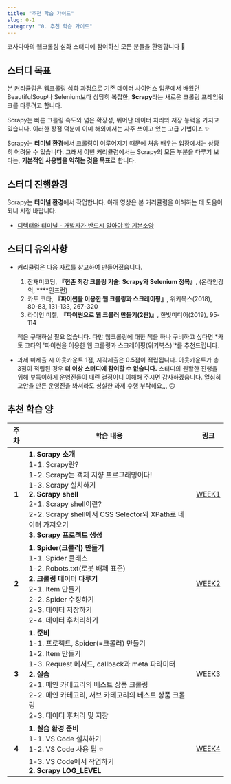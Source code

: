 ```yaml
---
title: "추천 학습 가이드"
slug: 0-1
category: "0. 추천 학습 가이드"
---
```


코사다마의 웹크롤링 심화 스터디에 참여하신 모든 분들을 환영합니다 🙌


## 스터디 목표

본 커리큘럼은 웹크롤링 심화 과정으로 기존 데이터 사이언스 입문에서 배웠던 BeautifulSoup나 Selenium보다 상당히 복잡한, **Scrapy**라는 새로운 크롤링 프레임워크를 다루려고 합니다.

Scrapy는 빠른 크롤링 속도와 넓은 확장성, 뛰어난 데이터 처리와 저장 능력을 가지고 있습니다. 이러한 장점 덕분에 이미 해외에서는 자주 쓰이고 있는 고급 기법이죠 ✨

Scrapy는 **터미널 환경**에서 크롤링이 이루어지기 때문에 처음 배우는 입장에서는 상당히 어려울 수 있습니다. 그래서 이번 커리큘럼에서는 Scrapy의 모든 부분을 다루기 보다는, **기본적인 사용법을 익히는 것을 목표**로 합니다. 


## 스터디 진행환경

Scrapy는 **터미널 환경**에서 작업합니다. 아래 영상은 본 커리큘럼을 이해하는 데 도움이 되니 시청 바랍니다.

- [디렉터와 터미널 - 개발자가 반드시 알아야 할 기본소양](https://www.youtube.com/watch?v=6z7FVYXnk3E&feature=youtu.be)


## 스터디 유의사항

- 커리큘럼은 다음 자료를 참고하여 만들어졌습니다.
    1. 잔재미코딩, **『현존 최강 크롤링 기술: Scrapy와 Selenium 정복』**, (온라인강의, ****인프런)
    2. 카토 코타, **『파이썬을 이용한 웹 크롤링과 스크레이핑』**, 위키북스(2018), 80-83, 131-133, 267-320
    3. 라이언 미첼, **『파이썬으로 웹 크롤러 만들기(2판)』**, 한빛미디어(2019), 95-114
    
    책은 구매하실 필요 없습니다. 다만 웹크롤링에 대한 책을 하나 구비하고 싶다면 *카토 코타의 '파이썬을 이용한 웹 크롤링과 스크레이핑(위키북스)'*를 추천드립니다.
    
- 과제 미제출 시 아웃카운트 1점, 지각제출은 0.5점이 적립됩니다. 아웃카운트가 총 3점이 적립된 경우 **더 이상 스터디에 참여할 수 없습니다.** 스터디의 원활한 진행을 위해 부득이하게 운영진들이 내린 결정이니 이해해 주시면 감사하겠습니다. 열심히 교안을 만든 운영진을 봐서라도 성실한 과제 수행 부탁해요,,, 🙃


## 추천 학습 양

| 주차  | 학습 내용                                                    | 링크                                                         |
| :---: | ------------------------------------------------------------ | ------------------------------------------------------------ |
| **1** | **1. Scrapy 소개**<br />    1-1. Scrapy란?    <br />    1-2. Scrapy는 객체 지향 프로그래밍이다!<br />    1-3. Scrapy 설치하기<br />**2. Scrapy shell**<br />    2-1. Scrapy shell이란?<br />    2-2. Scrapy shell에서 CSS Selector와 XPath로 데이터 가져오기<br />**3. Scrapy 프로젝트 생성** | [WEEK1](https://github.com/Team-COSADAMA/2021-Curriculum/blob/main/Advanced-WebCrawling/WEEK1.md) |
| **2** | **1. Spider(크롤러) 만들기**<br />    1-1. Spider 클래스<br />    1-2. Robots.txt(로봇 배제 표준)<br />**2. 크롤링 데이터 다루기**<br />    2-1. Item 만들기<br />    2-2. Spider 수정하기<br />    2-3. 데이터 저장하기<br />    2-4. 데이터 후처리하기 | [WEEK2](https://github.com/Team-COSADAMA/2021-Curriculum/blob/main/Advanced-WebCrawling/WEEK2.md) |
| **3** | **1. 준비**<br />    1-1. 프로젝트, Spider(=크롤러) 만들기<br />    1-2. Item 만들기<br />    1-3. Request 메서드, callback과 meta 파라미터<br />**2. 실습**<br />    2-1. 메인 카테고리의 베스트 상품 크롤링<br />    2-2. 메인 카테고리, 서브 카테고리의 베스트 상품 크롤링<br />    2-3. 데이터 후처리 및 저장 | [WEEK3](https://github.com/Team-COSADAMA/2021-Curriculum/blob/main/Advanced-WebCrawling/WEEK3.md) |
| **4** | **1. 실습 환경 준비**<br />    1-1. VS Code 설치하기<br />    1-2. VS Code 사용 팁 ⭐<br />    1-3. VS Code에서 작업하기<br />**2. Scrapy LOG_LEVEL** | [WEEK4](https://github.com/Team-COSADAMA/2021-Curriculum/blob/main/Advanced-WebCrawling/WEEK4.md) |
